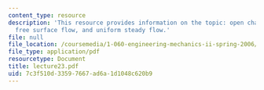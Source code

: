 ```yaml
---
content_type: resource
description: 'This resource provides information on the topic: open channel flow or
  free surface flow, and uniform steady flow.'
file: null
file_location: /coursemedia/1-060-engineering-mechanics-ii-spring-2006/7c3f510d33597667ad6a1d1048c620b9_lecture23.pdf
file_type: application/pdf
resourcetype: Document
title: lecture23.pdf
uid: 7c3f510d-3359-7667-ad6a-1d1048c620b9
---
```

